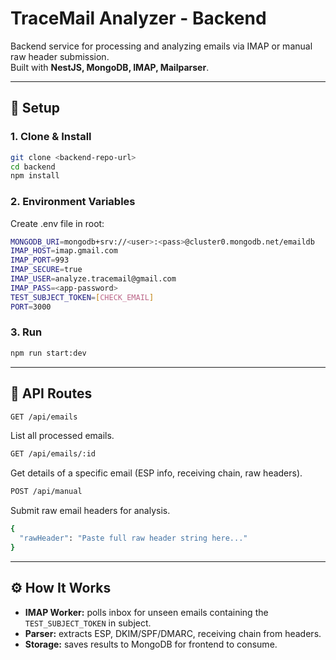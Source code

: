 # TraceMail Analyzer - Backend

Backend service for processing and analyzing emails via IMAP or manual raw header submission.  
Built with **NestJS, MongoDB, IMAP, Mailparser**.

---

## 🔧 Setup

### 1. Clone & Install
```bash
git clone <backend-repo-url>
cd backend
npm install
```

### 2. Environment Variables
Create .env file in root:
```bash
MONGODB_URI=mongodb+srv://<user>:<pass>@cluster0.mongodb.net/emaildb
IMAP_HOST=imap.gmail.com
IMAP_PORT=993
IMAP_SECURE=true
IMAP_USER=analyze.tracemail@gmail.com
IMAP_PASS=<app-password>
TEST_SUBJECT_TOKEN=[CHECK_EMAIL]
PORT=3000
```

### 3. Run
```bash
npm run start:dev
```

---

## 📡 API Routes
```bash
GET /api/emails
```
List all processed emails.

```bash
GET /api/emails/:id
```
Get details of a specific email (ESP info, receiving chain, raw headers).

```bash
POST /api/manual
```
Submit raw email headers for analysis.
```bash
{
  "rawHeader": "Paste full raw header string here..."
}
```

---

## ⚙️ How It Works

- **IMAP Worker:** polls inbox for unseen emails containing the `TEST_SUBJECT_TOKEN` in subject.
- **Parser:** extracts ESP, DKIM/SPF/DMARC, receiving chain from headers.
- **Storage:** saves results to MongoDB for frontend to consume.

